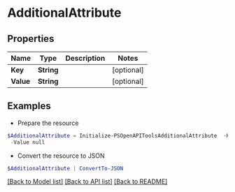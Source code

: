 # AdditionalAttribute
## Properties

Name | Type | Description | Notes
------------ | ------------- | ------------- | -------------
**Key** | **String** |  | [optional] 
**Value** | **String** |  | [optional] 

## Examples

- Prepare the resource
```powershell
$AdditionalAttribute = Initialize-PSOpenAPIToolsAdditionalAttribute  -Key null `
 -Value null
```

- Convert the resource to JSON
```powershell
$AdditionalAttribute | ConvertTo-JSON
```

[[Back to Model list]](../README.md#documentation-for-models) [[Back to API list]](../README.md#documentation-for-api-endpoints) [[Back to README]](../README.md)

